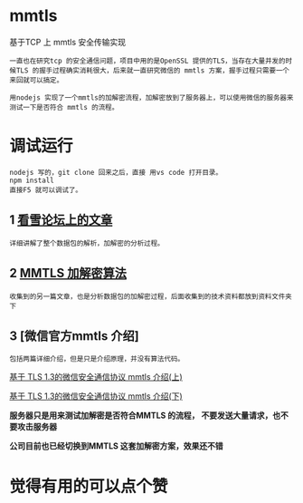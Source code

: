 # mmtls
基于TCP 上 mmtls 安全传输实现

    一直也在研究tcp 的安全通信问题，项目中用的是OpenSSL 提供的TLS，当存在大量并发的时候TLS 的握手过程确实消耗很大，后来就一直研究微信的 mmtls 方案，握手过程只需要一个来回就可以搞定。

    用nodejs 实现了一个mmtls的加解密流程，加解密放到了服务器上，可以使用微信的服务器来测试一下是否符合 mmtls 的流程。

# 调试运行
    nodejs 写的，git clone 回来之后，直接 用vs code 打开目录。
    npm install 
    直接F5 就可以调试了。

## 1 [看雪论坛上的文章](https://bbs.pediy.com/thread-257942.htm)
    详细讲解了整个数据包的解析，加解密的分析过程。
## 2 [MMTLS 加解密算法](资料/MMTLS协议中AES-GCM加密算法)
    收集到的另一篇文章，也是分析数据包的加解密过程，后面收集到的技术资料都放到资料文件夹下

## 3 [微信官方mmtls 介绍]
    包括两篇详细介绍，但是只是介绍原理，并没有算法代码。
[基于 TLS 1.3的微信安全通信协议 mmtls 介绍(上)](https://cloud.tencent.com/developer/article/1005518)

[基于 TLS 1.3的微信安全通信协议 mmtls 介绍(下)](https://cloud.tencent.com/developer/article/1005519)

**服务器只是用来测试加解密是否符合MMTLS 的流程， 不要发送大量请求，也不要攻击服务器**

**公司目前也已经切换到MMTLS 这套加解密方案，效果还不错**

# 觉得有用的可以点个赞